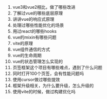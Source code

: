 1. vue3和vue2相比，做了哪些改进
2. 了解过vue的哪些底层原理
3. 讲讲vue的响应式原理
4. 处理过哪些性能优化的场景
5. 用过react的哪些hooks
6. vue的mixin有哪些问题
7. vite的原理
8. vue组件通信的方式
9. vue的生命周期
10. vue的状态管理怎么实现的
11. 页签框架这个项目有哪些难点，遇到了什么问题
12. 同时打开100个页签，会有性能问题吗
13. 使用cursor做过哪些提效
14. 框架升级相关，为什么要升级，怎么升级的
15. 使用vite的时候，做过构建优化吗